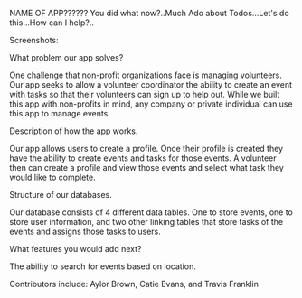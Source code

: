 NAME OF APP?????? You did what now?..Much Ado about Todos...Let's do this...How can I help?..

Screenshots:

What problem our app solves?

One challenge that non-profit organizations face is managing volunteers. Our app seeks to allow a volunteer coordinator the ability to create an event with tasks so that their volunteers can sign up to help out. While we built this app with non-profits in mind, any company or private individual can use this app to manage events. 


Description of how the app works.

Our app allows users to create a profile. Once their profile is created they have the ability to create events and tasks for those events. A volunteer then can create a profile and view those events and select what task they would like to complete. 


Structure of our databases. 

Our database consists of 4 different data tables. One to store events, one to store user information, and two other linking tables that store tasks of the events and assigns those tasks to users. 


What features you would add next?

The ability to search for events based on location. 



Contributors include:
Aylor Brown, Catie Evans, and Travis Franklin
